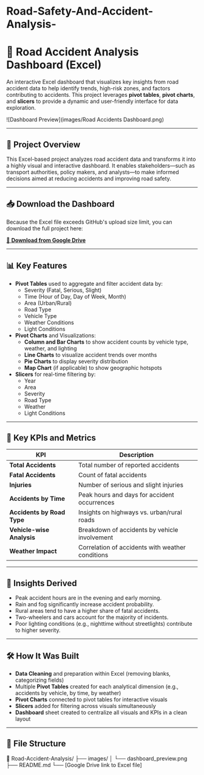 # Road-Safety-And-Accident-Analysis-
# 🚧 Road Accident Analysis Dashboard (Excel)

An interactive Excel dashboard that visualizes key insights from road accident data to help identify trends, high-risk zones, and factors contributing to accidents. This project leverages **pivot tables**, **pivot charts**, and **slicers** to provide a dynamic and user-friendly interface for data exploration.

![Dashboard Preview](images/Road Accidents Dashboard.png)

---

## 📁 Project Overview

This Excel-based project analyzes road accident data and transforms it into a highly visual and interactive dashboard. It enables stakeholders—such as transport authorities, policy makers, and analysts—to make informed decisions aimed at reducing accidents and improving road safety.

---

## 📥 Download the Dashboard

Because the Excel file exceeds GitHub's upload size limit, you can download the full project here:

[🔗 **Download from Google Drive**](https://docs.google.com/spreadsheets/d/1gzjyp6vfsfofS-sGnvo9SnGLWfU40cxs/edit?usp=drive_link&ouid=116450871793561022907&rtpof=true&sd=true)

---

## 📊 Key Features

- **Pivot Tables** used to aggregate and filter accident data by:
  - Severity (Fatal, Serious, Slight)
  - Time (Hour of Day, Day of Week, Month)
  - Area (Urban/Rural)
  - Road Type
  - Vehicle Type
  - Weather Conditions
  - Light Conditions
- **Pivot Charts** and Visualizations:
  - **Column and Bar Charts** to show accident counts by vehicle type, weather, and lighting
  - **Line Charts** to visualize accident trends over months
  - **Pie Charts** to display severity distribution
  - **Map Chart** (if applicable) to show geographic hotspots
- **Slicers** for real-time filtering by:
  - Year
  - Area
  - Severity
  - Road Type
  - Weather
  - Light Conditions

---

## 📌 Key KPIs and Metrics

| KPI                       | Description                                        |
|---------------------------|----------------------------------------------------|
| **Total Accidents**       | Total number of reported accidents                 |
| **Fatal Accidents**       | Count of fatal accidents                           |
| **Injuries**              | Number of serious and slight injuries              |
| **Accidents by Time**     | Peak hours and days for accident occurrences       |
| **Accidents by Road Type**| Insights on highways vs. urban/rural roads         |
| **Vehicle-wise Analysis** | Breakdown of accidents by vehicle involvement      |
| **Weather Impact**        | Correlation of accidents with weather conditions   |

---

## 🧠 Insights Derived

- Peak accident hours are in the evening and early morning.
- Rain and fog significantly increase accident probability.
- Rural areas tend to have a higher share of fatal accidents.
- Two-wheelers and cars account for the majority of incidents.
- Poor lighting conditions (e.g., nighttime without streetlights) contribute to higher severity.

---

## 🛠️ How It Was Built

- **Data Cleaning** and preparation within Excel (removing blanks, categorizing fields)
- Multiple **Pivot Tables** created for each analytical dimension (e.g., accidents by vehicle, by time, by weather)
- **Pivot Charts** connected to pivot tables for interactive visuals
- **Slicers** added for filtering across visuals simultaneously
- **Dashboard** sheet created to centralize all visuals and KPIs in a clean layout

---

## 📂 File Structure
📁 Road-Accident-Analysis/
├── images/
│ └── dashboard_preview.png
├── README.md
└── [Google Drive link to Excel file]

